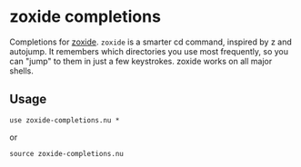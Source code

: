 # zoxide completions

Completions for [zoxide](https://github.com/ajeetdsouza/zoxide). ``zoxide`` is a smarter cd command, inspired by z and autojump. It remembers which directories you use most frequently, so you can "jump" to them in just a few keystrokes. zoxide works on all major shells.

## Usage

```nushell
use zoxide-completions.nu *
```
or
```nushell
source zoxide-completions.nu
```
